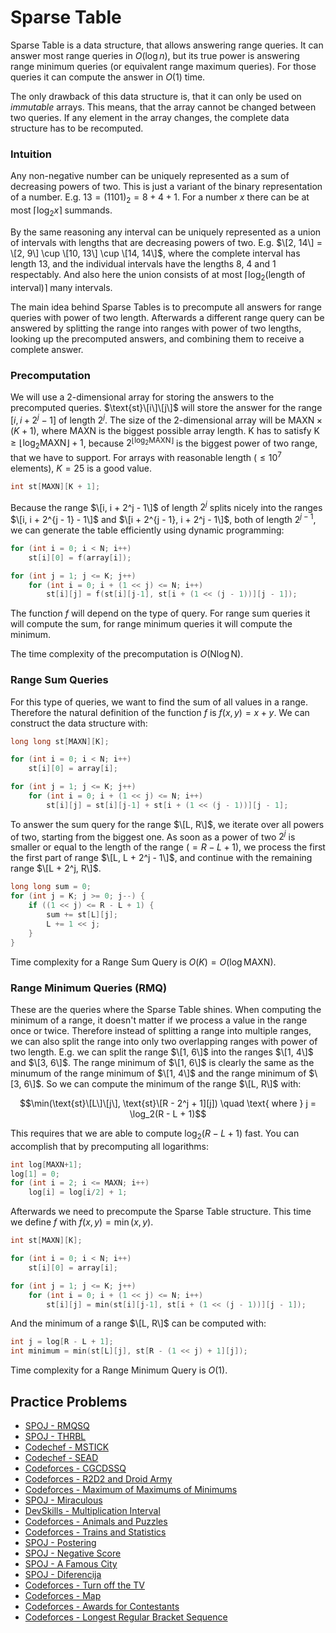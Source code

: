 <!--?title Sparse Table-->

# Sparse Table

Sparse Table is a data structure, that allows answering range queries.
It can answer most range queries in $O(\log n)$, but its true power is answering range minimum queries (or equivalent range maximum queries).
For those queries it can compute the answer in $O(1)$ time. 

The only drawback of this data structure is, that it can only be used on _immutable_ arrays. 
This means, that the array cannot be changed between two queries.
If any element in the array changes, the complete data structure has to be recomputed. 

### Intuition

Any non-negative number can be uniquely represented as a sum of decreasing powers of two. 
This is just a variant of the binary representation of a number. 
E.g. $13 = (1101)_2 = 8 + 4 + 1$. 
For a number $x$ there can be at most $\lceil \log_2 x \rceil$ summands. 

By the same reasoning any interval can be uniquely represented as a union of intervals with lengths that are decreasing powers of two. 
E.g. $\[2, 14\] = \[2, 9\] \cup \[10, 13\] \cup \[14, 14\]$, where the complete interval has length 13, and the individual intervals have the lengths 8, 4 and 1 respectably. 
And also here the union consists of at most $\lceil \log_2(\text{length of interval}) \rceil$ many intervals. 

The main idea behind Sparse Tables is to precompute all answers for range queries with power of two length. 
Afterwards a different range query can be answered by splitting the range into ranges with power of two lengths, looking up the precomputed answers, and combining them to receive a complete answer. 

### Precomputation

We will use a 2-dimensional array for storing the answers to the precomputed queries. 
$\text{st}\[i\]\[j\]$ will store the answer for the range $[i, i + 2^j - 1]$ of length $2^j$. 
The size of the 2-dimensional array will be $\text{MAXN} \times (K + 1)$, where $\text{MAXN}$ is the biggest possible array length. 
$\text{K}$ has to satisfy $\text{K} \ge \lfloor \log_2 \text{MAXN} \rfloor + 1$, because $2^{\lfloor \log_2 \text{MAXN} \rfloor}$ is the biggest power of two range, that we have to support. 
For arrays with reasonable length ($\le 10^7$ elements), $K = 25$ is a good value. 

```cpp
int st[MAXN][K + 1];
```

Because the range $\[i, i + 2^j - 1\]$ of length $2^j$ splits nicely into the ranges $\[i, i + 2^{j - 1} - 1\]$ and $\[i + 2^{j - 1}, i + 2^j - 1\]$, both of length $2^{j - 1}$, we can generate the table efficiently using dynamic programming:

```cpp
for (int i = 0; i < N; i++) 
    st[i][0] = f(array[i]);

for (int j = 1; j <= K; j++) 
    for (int i = 0; i + (1 << j) <= N; i++) 
        st[i][j] = f(st[i][j-1], st[i + (1 << (j - 1))][j - 1]);
```

The function $f$ will depend on the type of query.
For range sum queries it will compute the sum, for range minimum queries it will compute the minimum. 

The time complexity of the precomputation is $O(\text{N} \log \text{N})$. 

### Range Sum Queries

For this type of queries, we want to find the sum of all values in a range. 
Therefore the natural definition of the function $f$ is $f(x, y) = x + y$. 
We can construct the data structure with:

```cpp
long long st[MAXN][K];

for (int i = 0; i < N; i++) 
    st[i][0] = array[i];

for (int j = 1; j <= K; j++) 
    for (int i = 0; i + (1 << j) <= N; i++) 
        st[i][j] = st[i][j-1] + st[i + (1 << (j - 1))][j - 1];
```

To answer the sum query for the range $\[L, R\]$, we iterate over all powers of two, starting from the biggest one.
As soon as a power of two $2^j$ is smaller or equal to the length of the range ($= R - L + 1$), we process the first the first part of range $\[L, L + 2^j - 1\]$, and continue with the remaining range $\[L + 2^j, R\]$.  

```cpp
long long sum = 0;
for (int j = K; j >= 0; j--) {
    if ((1 << j) <= R - L + 1) {
        sum += st[L][j];
        L += 1 << j;
    }
}
```

Time complexity for a Range Sum Query is $O(K) = O(\log \text{MAXN})$.

### Range Minimum Queries (RMQ)

These are the queries where the Sparse Table shines. 
When computing the minimum of a range, it doesn't matter if we process a value in the range once or twice. 
Therefore instead of splitting a range into multiple ranges, we can also split the range into only two overlapping ranges with power of two length. 
E.g. we can split the range $\[1, 6\]$ into the ranges $\[1, 4\]$ and $\[3, 6\]$. 
The range minimum of $\[1, 6\]$ is clearly the same as the minumum of the range minimum of $\[1, 4\]$ and the range minimum of $\[3, 6\]$. 
So we can compute the minimum of the range $\[L, R\]$ with:

$$\min(\text{st}\[L\]\[j\], \text{st}\[R - 2^j + 1][j]) \quad \text{ where } j = \log_2(R - L + 1)$$

This requires that we are able to compute $\log_2(R - L + 1)$ fast. 
You can accomplish that by precomputing all logarithms: 

```cpp
int log[MAXN+1];
log[1] = 0;
for (int i = 2; i <= MAXN; i++) 
    log[i] = log[i/2] + 1;
```

Afterwards we need to precompute the Sparse Table structure. This time we define $f$ with $f(x, y) = \min(x, y)$. 

```cpp
int st[MAXN][K];

for (int i = 0; i < N; i++) 
    st[i][0] = array[i];

for (int j = 1; j <= K; j++) 
    for (int i = 0; i + (1 << j) <= N; i++) 
        st[i][j] = min(st[i][j-1], st[i + (1 << (j - 1))][j - 1]);
```

And the minimum of a range $\[L, R\]$ can be computed with:

```cpp
int j = log[R - L + 1];
int minimum = min(st[L][j], st[R - (1 << j) + 1][j]);
```
 
Time complexity for a Range Minimum Query is $O(1)$.

## Practice Problems

* [SPOJ - RMQSQ](http://www.spoj.com/problems/RMQSQ/)
* [SPOJ - THRBL](http://www.spoj.com/problems/THRBL/)
* [Codechef - MSTICK](https://www.codechef.com/problems/MSTICK)
* [Codechef - SEAD](https://www.codechef.com/problems/SEAD)
* [Codeforces - CGCDSSQ](http://codeforces.com/contest/475/problem/D)
* [Codeforces - R2D2 and Droid Army](http://codeforces.com/problemset/problem/514/D)
* [Codeforces - Maximum of Maximums of Minimums](http://codeforces.com/problemset/problem/872/B)
* [SPOJ - Miraculous](http://www.spoj.com/problems/TNVFC1M/)
* [DevSkills - Multiplication Interval](https://devskill.com/CodingProblems/ViewProblem/19)
* [Codeforces - Animals and Puzzles](http://codeforces.com/contest/713/problem/D)
* [Codeforces - Trains and Statistics](http://codeforces.com/contest/675/problem/E)
* [SPOJ - Postering](http://www.spoj.com/problems/POSTERIN/)
* [SPOJ - Negative Score](http://www.spoj.com/problems/RPLN/)
* [SPOJ - A Famous City](http://www.spoj.com/problems/CITY2/)
* [SPOJ - Diferencija](http://www.spoj.com/problems/DIFERENC/)
* [Codeforces - Turn off the TV](http://codeforces.com/contest/863/problem/E)
* [Codeforces - Map](http://codeforces.com/contest/15/problem/D)
* [Codeforces - Awards for Contestants](http://codeforces.com/contest/873/problem/E)
* [Codeforces - Longest Regular Bracket Sequence](http://codeforces.com/contest/5/problem/C)
